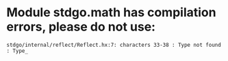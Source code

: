 # Module stdgo.math has compilation errors, please do not use:
```
stdgo/internal/reflect/Reflect.hx:7: characters 33-38 : Type not found : Type_

```

